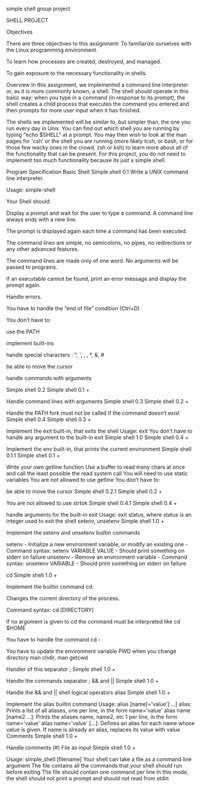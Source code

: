 simple shell group project

SHELL PROJECT

Objectives

There are three objectives to this assignment: To familiarize ourselves with the Linux programming environment.

To learn how processes are created, destroyed, and managed.

To gain exposure to the necessary functionality in shells.

Overview In this assignment, we implemented a command line interpreter or, as it is more commonly known, a shell. The shell should operate in this basic way: when you type in a command (in response to its prompt), the shell creates a child process that executes the command you entered and then prompts for more user input when it has finished.

The shells we implemented will be similar to, but simpler than, the one you run every day in Unix. You can find out which shell you are running by typing "echo $SHELL" at a prompt. You may then wish to look at the man pages for 'csh' or the shell you are running (more likely tcsh, or bash, or for those few wacky ones in the crowd, zsh or ksh) to learn more about all of the functionality that can be present. For this project, you do not need to implement too much functionality because its just a simple shell.

Program Specification Basic Shell Simple shell 0.1 Write a UNIX command line interpreter.

Usage: simple-shell

Your Shell should:

Display a prompt and wait for the user to type a command. A command line always ends with a new line.

The prompt is displayed again each time a command has been executed.

The command lines are simple, no semicolons, no pipes, no redirections or any other advanced features.

The command lines are made only of one word. No arguments will be passed to programs.

If an executable cannot be found, print an error message and display the prompt again.

Handle errors.

You have to handle the “end of file” condition (Ctrl+D)

You don’t have to:

use the PATH

implement built-ins

handle special characters : ", ', , , *, &, #

be able to move the cursor

handle commands with arguments

Simple shell 0.2 Simple shell 0.1 +

Handle command lines with arguments Simple shell 0.3 Simple shell 0.2 +

Handle the PATH fork must not be called if the command doesn’t exist Simple shell 0.4 Simple shell 0.3 +

Implement the exit built-in, that exits the shell Usage: exit You don’t have to handle any argument to the built-in exit Simple shell 1.0 Simple shell 0.4 +

Implement the env built-in, that prints the current environment Simple shell 0.1.1 Simple shell 0.1 +

Write your own getline function Use a buffer to read many chars at once and call the least possible the read system call You will need to use static variables You are not allowed to use getline You don’t have to:

be able to move the cursor Simple shell 0.2.1 Simple shell 0.2 +

You are not allowed to use strtok Simple shell 0.4.1 Simple shell 0.4 +

handle arguments for the built-in exit Usage: exit status, where status is an integer used to exit the shell setenv, unsetenv Simple shell 1.0 +

Implement the setenv and unsetenv builtin commands

setenv - Initialize a new environment variable, or modify an existing one - Command syntax: setenv VARIABLE VALUE - Should print something on stderr on failure unsetenv - Remove an environment variable - Command syntax: unsetenv VARIABLE - Should print something on stderr on failure

cd Simple shell 1.0 +

Implement the builtin command cd:

Changes the current directory of the process.

Command syntax: cd [DIRECTORY]

If no argument is given to cd the command must be interpreted like cd $HOME

You have to handle the command cd -

You have to update the environment variable PWD when you change directory man chdir, man getcwd

Handler of this separator ; Simple shell 1.0 +

Handle the commands separator ; && and || Simple shell 1.0 +

Handle the && and || shell logical operators alias Simple shell 1.0 +

Implement the alias builtin command Usage: alias [name[='value'] ...] alias: Prints a list of all aliases, one per line, in the form name='value' alias name [name2 ...]: Prints the aliases name, name2, etc 1 per line, in the form name='value' alias name='value' [...]: Defines an alias for each name whose value is given. If name is already an alias, replaces its value with value Comments Simple shell 1.0 +

Handle comments (#) File as input Simple shell 1.0 +

Usage: simple_shell [filename] Your shell can take a file as a command line argument The file contains all the commands that your shell should run before exiting The file should contain one command per line In this mode, the shell should not print a prompt and should not read from stdin
